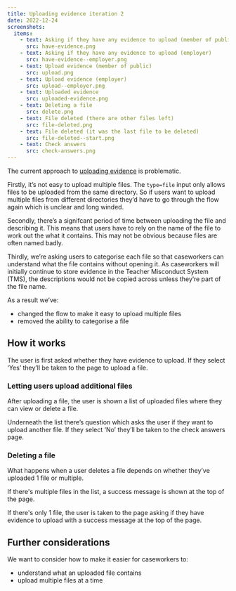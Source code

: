 ```yaml
---
title: Uploading evidence iteration 2
date: 2022-12-24
screenshots:
  items:
    - text: Asking if they have any evidence to upload (member of public)
      src: have-evidence.png
    - text: Asking if they have any evidence to upload (employer)
      src: have-evidence--employer.png
    - text: Upload evidence (member of public)
      src: upload.png
    - text: Upload evidence (employer)
      src: upload--employer.png
    - text: Uploaded evidence
      src: uploaded-evidence.png
    - text: Deleting a file
      src: delete.png
    - text: File deleted (there are other files left)
      src: file-deleted.png
    - text: File deleted (it was the last file to be deleted)
      src: file-deleted--start.png
    - text: Check answers
      src: check-answers.png
---
```


The current approach to [uploading evidence](/teacher-misconduct/changes-to-the-form) is problematic.

Firstly, it’s not easy to upload multiple files. The `type=file` input only allows files to be uploaded from the same directory. So if users want to upload multiple files from different directories they’d have to go through the flow again which is unclear and long winded.

Secondly, there’s a signifcant period of time between uploading the file and describing it. This means that users have to rely on the name of the file to work out the what it contains. This may not be obvious because files are often named badly.

Thirdly, we’re asking users to categorise each file so that caseworkers can understand what the file contains without opening it. As caseworkers will initially continue to store evidence in the Teacher Misconduct System (TMS), the descriptions would not be copied across unless they’re part of the file name.

As a result we’ve:

- changed the flow to make it easy to upload multiple files
- removed the ability to categorise a file

## How it works

The user is first asked whether they have evidence to upload. If they select ‘Yes’ they’ll be taken to the page to upload a file.

### Letting users upload additional files

After uploading a file, the user is shown a list of uploaded files where they can view or delete a file.

Underneath the list there’s question which asks the user if they want to upload another file. If they select ‘No’ they’ll be taken to the check answers page.

### Deleting a file

What happens when a user deletes a file depends on whether they’ve uploaded 1 file or multiple.

If there's multiple files in the list, a success message is shown at the top of the page.

If there's only 1 file, the user is taken to the page asking if they have evidence to upload with a success message at the top of the page.

## Further considerations

We want to consider how to make it easier for caseworkers to:

- understand what an uploaded file contains
- upload multiple files at a time

